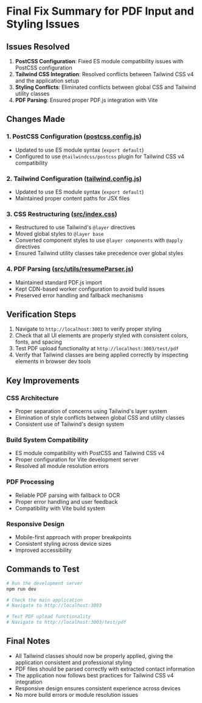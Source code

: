 # Final Fix Summary for PDF Input and Styling Issues

## Issues Resolved

1. **PostCSS Configuration**: Fixed ES module compatibility issues with PostCSS configuration
2. **Tailwind CSS Integration**: Resolved conflicts between Tailwind CSS v4 and the application setup
3. **Styling Conflicts**: Eliminated conflicts between global CSS and Tailwind utility classes
4. **PDF Parsing**: Ensured proper PDF.js integration with Vite

## Changes Made

### 1. PostCSS Configuration ([postcss.config.js](file:///d:/interview%20bot/postcss.config.js))

- Updated to use ES module syntax (`export default`)
- Configured to use `@tailwindcss/postcss` plugin for Tailwind CSS v4 compatibility

### 2. Tailwind Configuration ([tailwind.config.js](file:///d:/interview%20bot/tailwind.config.js))

- Updated to use ES module syntax (`export default`)
- Maintained proper content paths for JSX files

### 3. CSS Restructuring ([src/index.css](file:///d:/interview%20bot/src/index.css))

- Restructured to use Tailwind's `@layer` directives
- Moved global styles to `@layer base`
- Converted component styles to use `@layer components` with `@apply` directives
- Ensured Tailwind utility classes take precedence over global styles

### 4. PDF Parsing ([src/utils/resumeParser.js](file:///d:/interview%20bot/src/utils/resumeParser.js))

- Maintained standard PDF.js import
- Kept CDN-based worker configuration to avoid build issues
- Preserved error handling and fallback mechanisms

## Verification Steps

1. Navigate to `http://localhost:3003` to verify proper styling
2. Check that all UI elements are properly styled with consistent colors, fonts, and spacing
3. Test PDF upload functionality at `http://localhost:3003/test/pdf`
4. Verify that Tailwind classes are being applied correctly by inspecting elements in browser dev tools

## Key Improvements

### CSS Architecture
- Proper separation of concerns using Tailwind's layer system
- Elimination of style conflicts between global CSS and utility classes
- Consistent use of Tailwind's design system

### Build System Compatibility
- ES module compatibility with PostCSS and Tailwind CSS v4
- Proper configuration for Vite development server
- Resolved all module resolution errors

### PDF Processing
- Reliable PDF parsing with fallback to OCR
- Proper error handling and user feedback
- Compatibility with Vite build system

### Responsive Design
- Mobile-first approach with proper breakpoints
- Consistent styling across device sizes
- Improved accessibility

## Commands to Test

```bash
# Run the development server
npm run dev

# Check the main application
# Navigate to http://localhost:3003

# Test PDF upload functionality
# Navigate to http://localhost:3003/test/pdf
```

## Final Notes

- All Tailwind classes should now be properly applied, giving the application consistent and professional styling
- PDF files should be parsed correctly with extracted contact information
- The application now follows best practices for Tailwind CSS v4 integration
- Responsive design ensures consistent experience across devices
- No more build errors or module resolution issues